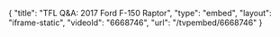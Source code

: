 {
    "title": "TFL Q&A: 2017 Ford F-150 Raptor",
    "type": "embed",
    "layout": "iframe-static",
    "videoId": "6668746",
    "url": "\/tvpembed\/6668746"
}